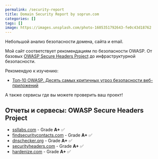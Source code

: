 ```yaml
---
permalink: /security-report
title: Domain Security Report by soprun.com
categories: []
tags: []
image: https://images.unsplash.com/photo-1605351792643-fe0c43d18762
---
```


Небольшой анализ безопасности домена, сайта и email.

Мой сайт соответствует рекомендациям по безопасности OWASP.
От базовых [OWASP Secure Headers Project](https://owasp.org/www-project-secure-headers/#div-headers) до инфраструктурной
безопасности.

Рекомендую к изучению:
- [Топ-10 OWASP. Десять самых критичных угроз безопасности веб-приложений](https://wiki.owasp.org/images/9/96/OWASP_Top_10-2017-ru.pdf)

А также сервисы где вы можете проверить ваш проект!

<!--more-->

## Отчеты и сервесы: OWASP Secure Headers Project

- [ssllabs.com](https://www.ssllabs.com/ssltest/analyze.html?d=soprun.com) - Grade **A+** ✅
- [findsecuritycontacts.com](https://findsecuritycontacts.com/query/soprun.com) - Grade **A+** ✅
- [dnschecker.org](https://dnschecker.org/domain-health-checker.php?query=soprun.com) - Grade **A+** ✅
- [securityheaders.com](https://securityheaders.com/?q=https%3A%2F%2Fsoprun.com&followRedirects=on) - Grade **A+** ✅
- [hardenize.com](https://www.hardenize.com/report/soprun.com/1656790664) - Grade **A+** ✅
